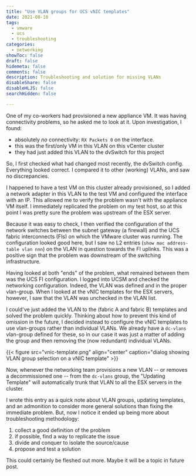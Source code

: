 ```yaml
---
title: "Use VLAN groups for UCS vNIC templates"
date: 2021-08-10
tags:
  - vmware
  - ucs
  - troubleshooting
categories:
  - networking
showToc: false
draft: false
hidemeta: false
comments: false
description: Troubleshooting and solution for missing VLANs
disableShare: false
disableHLJS: false
searchHidden: false

---
```


One of my co-workers had provisioned a new appliance VM.  It was
having connectivity problems, so he asked me to look at it.  Upon
investigation, I found:

- absolutely _no_ connectivity: `RX Packets 0` on the interface.
- this was the first/only VM in this VLAN on this vCenter cluster
- they had just added this VLAN to the dvSwitch for this project

So, I first checked what had changed most recently, the dvSwitch config.
Everything looked correct.  I compared it to other (working) VLANs, and
saw no discrepancies.

I happened to have a test VM on this cluster already provisioned, so I
added a network adapter in this VLAN to the test VM and configured the
interface with an IP.  This allowed me to verify the problem wasn't with
the appliance VM itself.  I immediately replicated the problem on my
test host, so at this point I was pretty sure the problem was upstream
of the ESX server.

Because it was easy to check, I then verified the configuration of the
network switches between the subnet gateway (a firewall) and the UCS
fabric interconnects (FIs) on which the VMware cluster was running.
The configuration looked good here, but I saw no L2 entries (`show mac
address-table vlan nnn`) on the VLAN in question towards the FI uplinks.
This was a positive sign that the problem was downstream of the switching
infrastructure.

Having looked at both "ends" of the problem, what remained between
them was the UCS FI configuration.  I logged into UCSM and checked the
networking configuration.  Indeed, the VLAN was defined and in the proper
vlan-group.  When I looked at the vNIC templates for the ESX servers,
however, I saw that the VLAN was unchecked in the VLAN list.

I could've just added the VLAN to the (fabric A and fabric B) templates
and solved the problem quickly.  Thinking about how to prevent this
kind of omission in the future, I decided instead to configure the vNIC
templates to use vlan-groups rather than individual VLANs.  We already
have a `dc-vlans` vlan-group defined for these, so in our case it was
just a matter of adding the group and then removing the (now redundant)
individual VLANs.

{{< figure src="vnic-template.png" align="center"
    caption="dialog showing VLAN group selection on a vNIC template" >}}

Now, whenever the networking team provisions a new VLAN -- or removes a
decommissioned one -- from the `dc-vlans` group, the "Updating Template"
will automatically trunk that VLAN to all the ESX servers in the cluster.

I wrote this entry as a quick note about VLAN groups, updating
templates, and an admonition to consider more general solutions than
fixing the immediate problem.  But, now I notice it ended up being more
about troubleshooting methodology:

1. collect a good definition of the problem
1. if possible, find a way to replicate the issue
1. divide and conquer to isolate the source/cause
1. propose and test a solution

This could certainly be fleshed out more.  Maybe it will be a topic in
future post.
